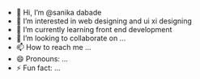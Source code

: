 - 👋 Hi, I’m @sanika dabade
- 👀 I’m interested in web designing and ui xi designing
- 🌱 I’m currently learning front end development
- 💞️ I’m looking to collaborate on ...
- 📫 How to reach me ...
- 😄 Pronouns: ...
- ⚡ Fun fact: ...

<!---
ssd2004s/ssd2004s is a ✨ special ✨ repository because its `README.md` (this file) appears on your GitHub profile.
You can click the Preview link to take a look at your changes.
--->
